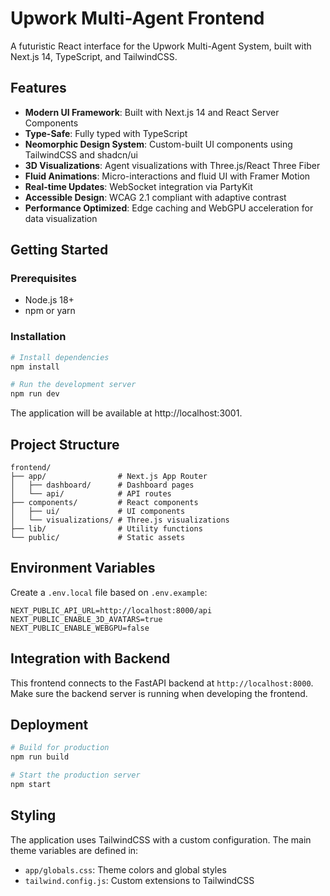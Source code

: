 # Upwork Multi-Agent Frontend

A futuristic React interface for the Upwork Multi-Agent System, built with Next.js 14, TypeScript, and TailwindCSS.

## Features

- **Modern UI Framework**: Built with Next.js 14 and React Server Components
- **Type-Safe**: Fully typed with TypeScript
- **Neomorphic Design System**: Custom-built UI components using TailwindCSS and shadcn/ui
- **3D Visualizations**: Agent visualizations with Three.js/React Three Fiber
- **Fluid Animations**: Micro-interactions and fluid UI with Framer Motion
- **Real-time Updates**: WebSocket integration via PartyKit
- **Accessible Design**: WCAG 2.1 compliant with adaptive contrast
- **Performance Optimized**: Edge caching and WebGPU acceleration for data visualization

## Getting Started

### Prerequisites

- Node.js 18+ 
- npm or yarn

### Installation

```bash
# Install dependencies
npm install

# Run the development server
npm run dev
```

The application will be available at http://localhost:3001.

## Project Structure

```
frontend/
├── app/                # Next.js App Router
│   ├── dashboard/      # Dashboard pages
│   └── api/            # API routes
├── components/         # React components
│   ├── ui/             # UI components
│   └── visualizations/ # Three.js visualizations
├── lib/                # Utility functions
└── public/             # Static assets
```

## Environment Variables

Create a `.env.local` file based on `.env.example`:

```
NEXT_PUBLIC_API_URL=http://localhost:8000/api
NEXT_PUBLIC_ENABLE_3D_AVATARS=true
NEXT_PUBLIC_ENABLE_WEBGPU=false
```

## Integration with Backend

This frontend connects to the FastAPI backend at `http://localhost:8000`. Make sure the backend server is running when developing the frontend.

## Deployment

```bash
# Build for production
npm run build

# Start the production server
npm start
```

## Styling

The application uses TailwindCSS with a custom configuration. The main theme variables are defined in:

- `app/globals.css`: Theme colors and global styles
- `tailwind.config.js`: Custom extensions to TailwindCSS 